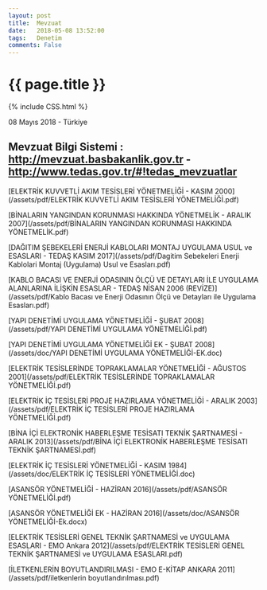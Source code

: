 ```yaml
---
layout: post
title:  Mevzuat
date:   2018-05-08 13:52:00
tags:   Denetim
comments: False
---
```


{{ page.title }}
================
{% include CSS.html %}

<p class="meta">08 Mayıs 2018 - Türkiye</p>

Mevzuat Bilgi Sistemi : http://mevzuat.basbakanlik.gov.tr - http://www.tedas.gov.tr/#!tedas_mevzuatlar
-------------


[ELEKTRİK KUVVETLİ AKIM TESİSLERİ YÖNETMELİĞİ - KASIM 2000](/assets/pdf/ELEKTRİK KUVVETLİ AKIM TESİSLERİ YÖNETMELİĞİ.pdf)

[BİNALARIN YANGINDAN KORUNMASI HAKKINDA YÖNETMELİK - ARALIK 2007](/assets/pdf/BİNALARIN YANGINDAN KORUNMASI HAKKINDA YÖNETMELİK.pdf)

[DAĞITIM ŞEBEKELERİ ENERJİ KABLOLARI MONTAJ UYGULAMA USUL ve ESASLARI - TEDAŞ KASIM 2017](/assets/pdf/Dagitim Sebekeleri Enerji Kablolari Montaj (Uygulama) Usul ve Esasları.pdf)

[KABLO BACASI VE ENERJİ ODASININ ÖLÇÜ VE DETAYLARI İLE UYGULAMA ALANLARINA İLİŞKİN ESASLAR - TEDAŞ NİSAN 2006 (REVİZE)](/assets/pdf/Kablo Bacası ve Enerji Odasının Ölçü ve Detayları ile Uygulama Esasları.pdf)

[YAPI DENETİMİ UYGULAMA YÖNETMELİĞİ - ŞUBAT 2008](/assets/pdf/YAPI DENETİMİ UYGULAMA YÖNETMELİĞİ.pdf)

[YAPI DENETİMİ UYGULAMA YÖNETMELİĞİ EK - ŞUBAT 2008](/assets/doc/YAPI DENETİMİ UYGULAMA YÖNETMELİĞİ-EK.doc)

[ELEKTRİK TESİSLERİNDE TOPRAKLAMALAR YÖNETMELİĞİ - AĞUSTOS 2001](/assets/pdf/ELEKTRİK TESİSLERİNDE TOPRAKLAMALAR YÖNETMELİĞİ.pdf)

[ELEKTRİK İÇ TESİSLERİ PROJE HAZIRLAMA YÖNETMELİĞİ - ARALIK 2003](/assets/pdf/ELEKTRİK İÇ TESİSLERİ PROJE HAZIRLAMA YÖNETMELİĞİ.pdf)

[BİNA İÇİ ELEKTRONİK HABERLEŞME TESİSATI TEKNİK ŞARTNAMESİ - ARALIK 2013](/assets/pdf/BİNA İÇİ ELEKTRONİK HABERLEŞME TESİSATI TEKNİK ŞARTNAMESİ.pdf)

[ELEKTRİK İÇ TESİSLERİ YÖNETMELİĞİ - KASIM 1984](/assets/doc/ELEKTRİK İÇ TESİSLERİ YÖNETMELİĞİ.doc)

[ASANSÖR YÖNETMELİĞİ - HAZİRAN 2016](/assets/pdf/ASANSÖR YÖNETMELİĞİ.pdf)

[ASANSÖR YÖNETMELİĞİ EK - HAZİRAN 2016](/assets/doc/ASANSÖR YÖNETMELİĞİ-Ek.docx)

[ELEKTRİK TESİSLERİ GENEL TEKNİK ŞARTNAMESİ ve UYGULAMA ESASLARI - EMO Ankara 2012](/assets/pdf/ELEKTRİK TESİSLERİ GENEL TEKNİK ŞARTNAMESİ ve UYGULAMA ESASLARI.pdf)

[İLETKENLERİN BOYUTLANDIRILMASI - EMO E-KİTAP ANKARA 2011](/assets/pdf/iletkenlerin boyutlandırılması.pdf)



<html>
  <head>
    <style>
$green: #27ae60;
$dark-green: #16a085;

*, *:before, *:after {
  -moz-box-sizing: border-box; -webkit-box-sizing: border-box; box-sizing: border-box;
 }

html, body {
  margin: 0;
  padding: 0;
  width: 100%;
  height: 100%;
  }

body {
  padding: 5em 1em;
  background-image: url(http://lh5.googleusercontent.com/-WS8PXb1VNBM/UyoVSVKkppI/AAAAAAAAA2Q/nVNI3smYtcI/w540-h300-no/kids.jpg);
  background-repeat: no-repeat;
  background-size: cover;
  background-position: center;
  }

@import url(https://fonts.googleapis.com/css?family=Covered+By+Your+Grace);

h1 {
  text-align: center;
  font-size: 275%;
  font-family: 'Covered By Your Grace', cursive;
  font-weight: 300;
  margin-top: -1em;
  text-shadow: 0 2px 1px white;
  }

#box {
  margin: auto;
  width: 50em;
  @media all and (max-width: 52em) {
    width: 100%;
    }
  height: 100%;
  white-space: nowrap;
  }
#center {
  vertical-align: middle;
  display: inline-block;
  white-space: normal;
  }
#box:after {
  content: "";
  width: 1px;
  height: 100%;
  vertical-align: middle;
  display: inline-block;
  margin-right: -10px;
  }

table {
  background-color: white;
  padding: 1em;
  &, * {
    border-color: $green !important;
    }
  th {
    text-transform: uppercase;
    font-weight: 300;
    text-align: center;
    color: white;
    background-color: $green;
    position: relative;
    &:after {
      content: "";
      display: block;
      height: 5px;
      right: 0;
      left: 0;
      bottom: 0;
      background-color: $dark-green;
      position: absolute;
      }
    }
  }
    </style>
  </head>
  <body>
  </body>
</html>
